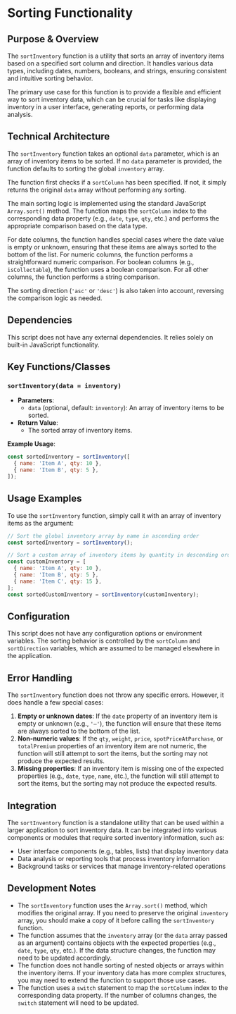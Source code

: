 # Sorting Functionality

## Purpose & Overview

The `sortInventory` function is a utility that sorts an array of inventory items based on a specified sort column and direction. It handles various data types, including dates, numbers, booleans, and strings, ensuring consistent and intuitive sorting behavior.

The primary use case for this function is to provide a flexible and efficient way to sort inventory data, which can be crucial for tasks like displaying inventory in a user interface, generating reports, or performing data analysis.

## Technical Architecture

The `sortInventory` function takes an optional `data` parameter, which is an array of inventory items to be sorted. If no `data` parameter is provided, the function defaults to sorting the global `inventory` array.

The function first checks if a `sortColumn` has been specified. If not, it simply returns the original `data` array without performing any sorting.

The main sorting logic is implemented using the standard JavaScript `Array.sort()` method. The function maps the `sortColumn` index to the corresponding data property (e.g., `date`, `type`, `qty`, etc.) and performs the appropriate comparison based on the data type.

For date columns, the function handles special cases where the date value is empty or unknown, ensuring that these items are always sorted to the bottom of the list. For numeric columns, the function performs a straightforward numeric comparison. For boolean columns (e.g., `isCollectable`), the function uses a boolean comparison. For all other columns, the function performs a string comparison.

The sorting direction (`'asc'` or `'desc'`) is also taken into account, reversing the comparison logic as needed.

## Dependencies

This script does not have any external dependencies. It relies solely on built-in JavaScript functionality.

## Key Functions/Classes

### `sortInventory(data = inventory)`

- **Parameters**:
  - `data` (optional, default: `inventory`): An array of inventory items to be sorted.
- **Return Value**:
  - The sorted array of inventory items.

**Example Usage**:

```javascript
const sortedInventory = sortInventory([
  { name: 'Item A', qty: 10 },
  { name: 'Item B', qty: 5 },
]);
```

## Usage Examples

To use the `sortInventory` function, simply call it with an array of inventory items as the argument:

```javascript
// Sort the global inventory array by name in ascending order
const sortedInventory = sortInventory();

// Sort a custom array of inventory items by quantity in descending order
const customInventory = [
  { name: 'Item A', qty: 10 },
  { name: 'Item B', qty: 5 },
  { name: 'Item C', qty: 15 },
];
const sortedCustomInventory = sortInventory(customInventory);
```

## Configuration

This script does not have any configuration options or environment variables. The sorting behavior is controlled by the `sortColumn` and `sortDirection` variables, which are assumed to be managed elsewhere in the application.

## Error Handling

The `sortInventory` function does not throw any specific errors. However, it does handle a few special cases:

1. **Empty or unknown dates**: If the `date` property of an inventory item is empty or unknown (e.g., `'—'`), the function will ensure that these items are always sorted to the bottom of the list.
2. **Non-numeric values**: If the `qty`, `weight`, `price`, `spotPriceAtPurchase`, or `totalPremium` properties of an inventory item are not numeric, the function will still attempt to sort the items, but the sorting may not produce the expected results.
3. **Missing properties**: If an inventory item is missing one of the expected properties (e.g., `date`, `type`, `name`, etc.), the function will still attempt to sort the items, but the sorting may not produce the expected results.

## Integration

The `sortInventory` function is a standalone utility that can be used within a larger application to sort inventory data. It can be integrated into various components or modules that require sorted inventory information, such as:

- User interface components (e.g., tables, lists) that display inventory data
- Data analysis or reporting tools that process inventory information
- Background tasks or services that manage inventory-related operations

## Development Notes

- The `sortInventory` function uses the `Array.sort()` method, which modifies the original array. If you need to preserve the original `inventory` array, you should make a copy of it before calling the `sortInventory` function.
- The function assumes that the `inventory` array (or the `data` array passed as an argument) contains objects with the expected properties (e.g., `date`, `type`, `qty`, etc.). If the data structure changes, the function may need to be updated accordingly.
- The function does not handle sorting of nested objects or arrays within the inventory items. If your inventory data has more complex structures, you may need to extend the function to support those use cases.
- The function uses a `switch` statement to map the `sortColumn` index to the corresponding data property. If the number of columns changes, the `switch` statement will need to be updated.
